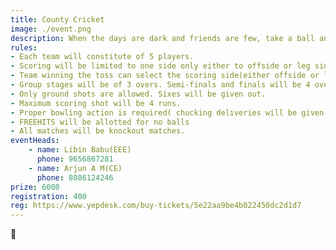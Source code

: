 ```yaml
---
title: County Cricket
image: ./event.png
description: When the days are dark and friends are few, take a ball and score a few. Get ready for some balls in the goal. 
rules: 
- Each team will constitute of 5 players.
- Scoring will be limited to one side only either to offside or leg side.
- Team winning the toss can select the scoring side(either offside or leg side)
- Group stages will be of 3 overs. Semi-finals and finals will be 4 over matches.
- Only ground shots are allowed. Sixes will be given out.
- Maximum scoring shot will be 4 runs.
- Proper bowling action is required( chucking deliveries will be given as no ball)
- FREEHITS will be allotted for no balls
- All matches will be knockout matches.
eventHeads:
    - name: Libin Babu(EEE)
      phone: 9656867281
    - name: Arjun A M(CE)
      phone: 8086124246
prize: 6000
registration: 400
reg: https://www.yepdesk.com/buy-tickets/5e22aa9be4b022450dc2d1d7
---
```

🏏